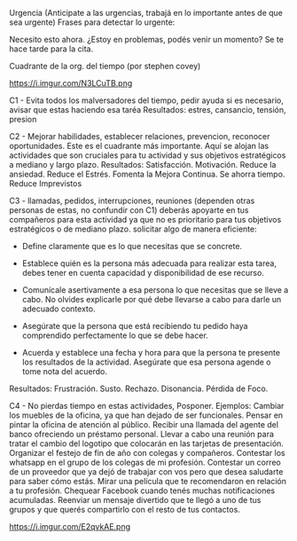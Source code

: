 Urgencia (Anticipate a las urgencias, trabajá en lo importante antes de que sea urgente)
Frases para detectar lo urgente: 

Necesito esto ahora.
¿Estoy en problemas, podés venir un momento?
Se te hace tarde para la cita.

Cuadrante de la org. del tiempo (por stephen covey)

https://i.imgur.com/N3LCuTB.png

C1 - Evita todos los malversadores del tiempo, pedir ayuda si es necesario, avisar que estas haciendo esa taréa
Resultados: estres, cansancio, tensión, presion

C2 -  Mejorar habilidades, establecer relaciones, prevencion, reconocer oportunidades. Este es el cuadrante más importante. Aquí se alojan las actividades que son cruciales para tu actividad y sus objetivos estratégicos a mediano y largo plazo. 
Resultados: Satisfacción. Motivación. Reduce la ansiedad. Reduce el Estrés. Fomenta la Mejora Continua. Se ahorra tiempo. Reduce Imprevistos

C3 - llamadas, pedidos, interrupciones, reuniones (dependen otras personas de estas, no confundir con C1)
deberás apoyarte en tus compañeros para esta actividad ya que no es prioritario para tus objetivos estratégicos o de mediano plazo. 
solicitar algo de manera eficiente:

- Define claramente que es lo que necesitas que se concrete.

- Establece quién es la persona más adecuada para realizar esta tarea, debes tener en cuenta capacidad y disponibilidad de ese recurso.

- Comunícale asertivamente a esa persona lo que necesitas que se lleve a cabo. No olvides explicarle por qué debe llevarse a cabo para darle un adecuado contexto.

- Asegúrate que la persona que está recibiendo tu pedido haya comprendido perfectamente lo que se debe hacer.

- Acuerda y establece una fecha y hora para que la persona te presente los resultados de la actividad. Asegúrate que esa persona agende o tome nota del acuerdo.

Resultados: Frustración. Susto. Rechazo. Disonancia. Pérdida de Foco.

C4 - No pierdas tiempo en estas actividades, Posponer.
Ejemplos:
Cambiar los muebles de la oficina, ya que han dejado de ser funcionales.
Pensar en pintar la oficina de atención al público.
Recibir una llamada del agente del banco ofreciendo un préstamo personal.
Llevar a cabo una reunión para tratar el cambio del logotipo que colocarán en las tarjetas de presentación.
Organizar el festejo de fin de año con colegas y compañeros.
Contestar los whatsapp en el grupo de los colegas de mi profesión.
Contestar un correo de un proveedor que ya dejó de trabajar con vos pero que desea saludarte para saber cómo estás.
Mirar una película que te recomendaron en relación a tu profesión.
Chequear Facebook cuando tenés muchas notificaciones acumuladas.
Reenviar un mensaje divertido que te llegó a uno de tus grupos y que querés compartirlo con el resto de tus contactos.

https://i.imgur.com/E2qvkAE.png
